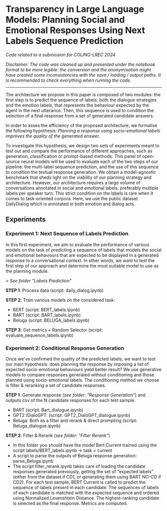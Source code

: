 # Transparency in Large Language Models: Planning Social and Emotional Responses Using Next Labels Sequence Prediction 

_Code related to a submission for COLING-LREC 2024_


_Disclaimer: The code was cleaned up and presented under the notebook format to be more legible: the conversion and the anonymisation might have created some inconsistencies with the save / loading / output paths. It is recommended to check everything when running the code._

---

The architecture we propose in this paper is composed of two modules: the first step is to predict the sequence of labels, both the dialogue strategies and the emotion labels, that represents the behaviour expected by the agent in the next utterance. Then, this sequence is used to condition the selection of a final response from a set of generated candidate answers.

In order to asses the efficiency of the proposed architecture, we formalise the following hypothesis: _Planning a response using socio-emotional labels improves the quality of the generated answer._

To investigate this hypothesis, we design two sets of experiments meant to test out and compare the performance of different approaches, such as generation, classification or prompt-based methods. This panel of open-source neural models will be used to evaluate each of the two steps of our pipeline: the multi-label sequence prediction, and the use of this sequence to condition the textual response generation. We obtain a model-agnostic benchmark that sheds light on the viability of our planning strategy and architecture. However, our architecture requires a large volume of conversations annotated in social and emotional labels, preferably multiple labels per speaker turn. This strict condition on the labels is rare when it comes to task-oriented corpora. Here, we use the public dataset DailyDialog which is annotated in both emotion and dialog acts.

## Experiments ##

### Experiment 1: Next Sequence of Labels Prediction ###
In this first experiment, we aim to evaluate the performance of various models on the task of predicting a sequence of labels that models the social and emotional behaviours that are expected to be displayed in a generated response to a conversational context. In other words, we want to test the first step of our approach and determine the most suitable model to use as the planning module. 

_> See folder "Labels Prediction"_

**STEP 1**: Process data (script: daily_dialog.ipynb)

**STEP 2**: Train various models on the considered task:
* BERT (script: BERT_labels.ipynb)
* BART (script: BART_labels.ipynb)
* Beluga (script: BELUGA_labels.ipynb)

**STEP 3**: Get metrics + Random Selector (script: evaluate_sequence_labels.ipynb)


### Experiment 2: Conditional Response Generation ###
Once we've confirmed the quality of the predicted labels, we want to test our main hypothesis: does planning the response by imposing a list of expected socio-emotional behaviours yield better result? We use generative models to compare responses generated without conditioning and those planned using socio-emotional labels. The conditioning method we choose is filter & reranking a set of candidate responses.

**STEP 1**: Generate response (_see folder: "Response Generation"_) and outputs csv of the N candidate responses for each test sample.
* BART (script: Bart_dialogue.ipynb)
* GPT2 /DialoGPT: (script: GPT2_DialoGPT_dialogue.ipynb)
* Beluga: Both as a filter and rerank & direct prompting (script: Beluga_dialogue.ipynb)

**STEP 2**: Filter & Rerank (_see folder: "Filter Rerank"_)
* In this folder you should have the model Bert Current trained using the script labels/BERT_labels.ipynb -> task = current
* A script to parse the outputs of Beluga response generation: parse_Beluga.ipynb
* The script filter_rerank.ipynb takes care of loading the candidate responses generated previously, getting the set of "expected labels" (either from the dataset if CD1, or generating them using BART NO-CD if CD2). For each test sample, BERT Current is called to predict the sequence of labels present in each candidate. The sequences of labels of each candidate is matched with the expected sequence and ordered using Normalized Levenshtein Distance. The highest-ranking candidate is selected as the final response. Metrics are computed.
